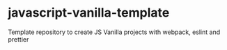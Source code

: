 # javascript-vanilla-template
Template repository to create JS Vanilla projects with webpack, eslint and prettier
